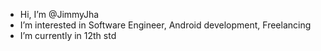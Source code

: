 -  Hi, I’m @JimmyJha
-  I’m interested in Software Engineer, Android development, Freelancing
-  I’m currently in 12th std


<!---
JimmyJha/JimmyJha is a ✨ special ✨ repository because its `README.md` (this file) appears on your GitHub profile.
You can click the Preview link to take a look at your changes.
--->
